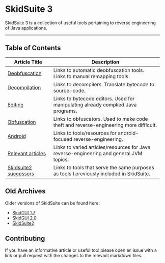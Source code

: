 # SkidSuite 3

SkidSuite 3 is a collection of useful tools pertaining to reverse engineering of Java applications.  

***

## Table of Contents

| Article Title | Description |
|---|---|
| [Deobfuscation](deobfuscation.md)      | Links to automatic deobfuscation tools. <br> Links to manual remapping tools.  |
| [Decompilation](decompilation.md)      | Links to decompilers. Translate bytecode to source-code. |
| [Editing](editing.md)                  | Links to bytecode editors. Used for manipulating already complied Java programs. |
| [Obfuscation](obfuscation.md)          | Links to obfuscators. Used to make code theft and reverse-engineering more difficult. |
| [Android](android.md)                  | Links to tools/resources for android-focused reverse-engineering. |
| [Relevant articles](relevant.md)       | Links to varied articles/resources for Java reverse-engineering and general JVM topics. |
| [Skidsuite2 successors](successors.md) | Links to tools that serve the same purposes as tools I previously included in SkidSuite. |

## Old Archives

Older versions of SkidSuite can be found here:
* [SkidGUI 1.7](archive/skidgui-1/)
* [SkidGUI 2.0](archive/skidgui-2/)
* [SkidSuite2](archive/skidsuite-2/)

## Contributing

If you have an informative article or useful tool please open an issue with a link or pull request with the changes to the relevant markdown files.
